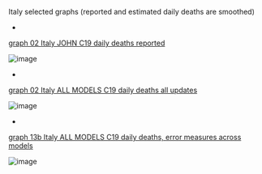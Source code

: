 Italy selected graphs (reported and estimated daily deaths are smoothed) 

*

[graph 02 Italy JOHN C19 daily deaths reported](https://github.com/pourmalek/CovidLongitudinal/blob/main/output/countries/Italy/graph%2002%20Italy%20JOHN%20C19%20daily%20deaths%20reported.pdf)

![image](https://github.com/pourmalek/CovidLongitudinal/assets/30849720/3468186f-898a-4ae7-9cd9-3d20937237ff)

*

[graph 02 Italy ALL MODELS C19 daily deaths all updates](https://github.com/pourmalek/CovidLongitudinal/blob/main/output/countries/Italy/graph%2002%20Italy%20ALL%20MODELS%20C19%20daily%20deaths%20all%20updates.pdf)

![image](https://github.com/pourmalek/CovidLongitudinal/assets/30849720/ef7e13ae-17d5-4896-adf9-87402004a6d7)

*

[graph 13b Italy ALL MODELS C19 daily deaths, error measures across models](https://github.com/pourmalek/CovidLongitudinal/blob/main/output/countries/Italy/graph%2013b%20Italy%20ALL%20MODELS%20C19%20daily%20deaths%2C%20error%20measures%20across%20models.pdf)

![image](https://github.com/pourmalek/CovidLongitudinal/assets/30849720/73c4878b-6177-4057-aacc-7e3509a5e84b)
